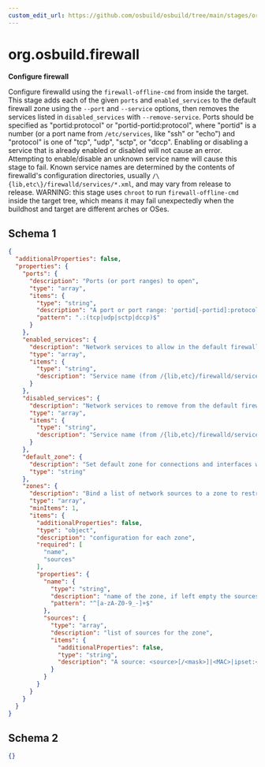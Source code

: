```yaml
---
custom_edit_url: https://github.com/osbuild/osbuild/tree/main/stages/org.osbuild.firewall.meta.json
---
```

# org.osbuild.firewall
<!--
[//]: # ( DO NOT MODIFY THIS FILE! )
[//]: # ( This content is generated by `scripts/pull_osbuild_modules.py` )
[//]: # ( Rather change the source of this: https://github.com/osbuild/osbuild/tree/main/stages/org.osbuild.firewall.meta.json )
-->

**Configure firewall**

Configure firewalld using the `firewall-offline-cmd` from inside the target.
This stage adds each of the given `ports` and `enabled_services` to the default
firewall zone using the `--port` and `--service` options, then removes the
services listed in `disabled_services` with `--remove-service`.
Ports should be specified as "portid:protocol" or "portid-portid:protocol",
where "portid" is a number (or a port name from `/etc/services`, like "ssh" or
"echo") and "protocol" is one of "tcp", "udp", "sctp", or "dccp".
Enabling or disabling a service that is already enabled or disabled will not
cause an error.
Attempting to enable/disable an unknown service name will cause this stage to
fail. Known service names are determined by the contents of firewalld's
configuration directories, usually `/\{lib,etc\}/firewalld/services/*.xml`, and
may vary from release to release.
WARNING: this stage uses `chroot` to run `firewall-offline-cmd` inside the
target tree, which means it may fail unexpectedly when the buildhost and target
are different arches or OSes.

## Schema 1

```json
{
  "additionalProperties": false,
  "properties": {
    "ports": {
      "description": "Ports (or port ranges) to open",
      "type": "array",
      "items": {
        "type": "string",
        "description": "A port or port range: 'portid[-portid]:protocol'",
        "pattern": ".:(tcp|udp|sctp|dccp)$"
      }
    },
    "enabled_services": {
      "description": "Network services to allow in the default firewall zone",
      "type": "array",
      "items": {
        "type": "string",
        "description": "Service name (from /{lib,etc}/firewalld/services/*.xml)"
      }
    },
    "disabled_services": {
      "description": "Network services to remove from the default firewall zone",
      "type": "array",
      "items": {
        "type": "string",
        "description": "Service name (from /{lib,etc}/firewalld/services/*.xml)"
      }
    },
    "default_zone": {
      "description": "Set default zone for connections and interfaces where no zone has been selected.",
      "type": "string"
    },
    "zones": {
      "description": "Bind a list of network sources to a zone to restrict traffic from those sources based on the settings of the zone.",
      "type": "array",
      "minItems": 1,
      "items": {
        "additionalProperties": false,
        "type": "object",
        "description": "configuration for each zone",
        "required": [
          "name",
          "sources"
        ],
        "properties": {
          "name": {
            "type": "string",
            "description": "name of the zone, if left empty the sources will apply to the default zone.",
            "pattern": "^[a-zA-Z0-9_-]+$"
          },
          "sources": {
            "type": "array",
            "description": "list of sources for the zone",
            "items": {
              "additionalProperties": false,
              "type": "string",
              "description": "A source: <source>[/<mask>]|<MAC>|ipset:<ipset>"
            }
          }
        }
      }
    }
  }
}
```

## Schema 2

```json
{}
```
